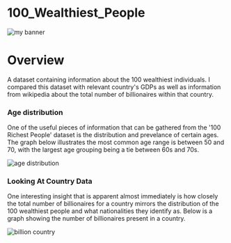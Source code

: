 # 100_Wealthiest_People
<img src='https://user-images.githubusercontent.com/47340620/202580305-e7137a1b-e280-42b6-a99a-6ebde735be1d.jpg' alt='my
banner'>
<h1><b>Overview</b></h1>
<p>A dataset containing information about the 100 wealthiest individuals. I compared this dataset with relevant country's 
GDPs as well as information from wikipedia about the total number of billionaires within that country.</p>

<h3><b>Age distribution</b></h3>
<p>One of the useful pieces of information that can be gathered from the '100 Richest People' dataset is the distribution and prevelance of certain ages. The graph below illustrates the most common age range is between 50 and 70, with the largest age grouping being a tie between 60s and 70s.</p>
<img src='https://user-images.githubusercontent.com/47340620/202586313-ae8a3c98-a1c5-4281-b991-f5ab65e932d3.png' alt='age distribution'>

<h3><b>Looking At Country Data</b></h3>
<p>One interesting insight that is apparent almost immediately is how closely the total number of billionaires for a country mirrors the distribution of the 100 wealthiest people and what nationalities they identify as. Below is a graph showing the number of billionaires present in a country.</p>
<img src='https://user-images.githubusercontent.com/47340620/203139328-6ada394b-be9e-4bf0-8ed7-f6ebaac420ea.png' alt='billion country'>

